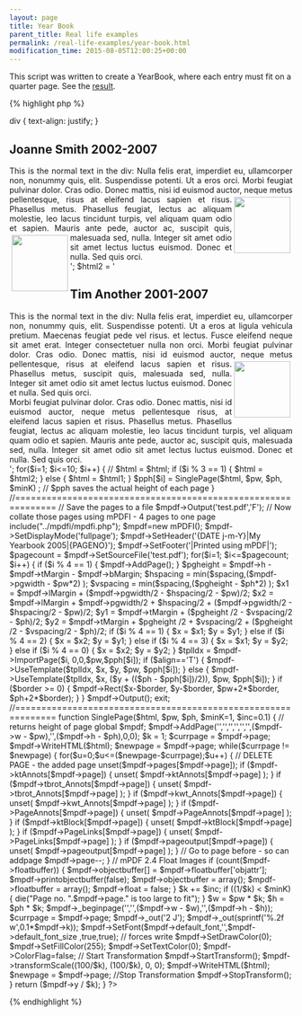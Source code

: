 ```yaml
---
layout: page
title: Year Book
parent_title: Real life examples
permalink: /real-life-examples/year-book.html
modification_time: 2015-08-05T12:00:25+00:00
---
```


<p>This script was written to create a YearBook, where each entry must fit on a quarter page. See the <a href="files/docs/example_yearbook.pdf">result</a>.</p>

{% highlight php %}
<?php

// First write all your entries to a PDF file, forcing each entry to fit on one page

include("../mpdf.php");

// Define the maximum containing box width &amp; height for each text box as it will appear on the final page (no padding or margin here)

$pw = 80;        // Width

$ph = 110;       // Height

$minK = 0.7;     // Maximum scaling factor 0.7 = 70%

$inc = 0.01;     // Increment to change scaling factor 0.05 = 5%

$spacing = 10;   // millimetres (vertically and horizonatlly between boxes in output) shrinks if boxes too big

$border = 3;     // millimetres round final boxes (-1 for no border)

$align = 'T';    // T(op) or M(iddle) for content of final output boxes

// Only change the first parameter of the next line if required e.g. utf-8

$mpdf = new mPDF('', array(($pw*(1/$minK)),($ph*(1/$minK))), '','', 0,($pw*(1/$minK))-$pw,0,($ph*(1/$minK))-$ph,0,0);

$pph = array();

// FOR EACH ENTRY FOR YOUR YEARBOOK saving the page height in $pph (where $html is the HTML code for the entry):

//    $pph[$i] = SinglePage($html, $pw, $ph, $minK);

//==============================================================

// .. but we will use this for an example

$html1 = '

<style>

div { text-align: justify; }

</style>

<h2>Joanne Smith 2002-2007</h2><div>This is the normal text in the div: Nulla felis erat, imperdiet eu, ullamcorper non, nonummy quis, elit. Suspendisse potenti. Ut a eros orci. Morbi feugiat pulvinar dolor. Cras odio. Donec mattis, nisi id euismod auctor, neque metus pellentesque, <img src="tiger.wmf" width="100" style="float: right; margin: 4px; " /> risus at eleifend lacus sapien et risus. Phasellus metus. Phasellus feugiat, lectus ac aliquam molestie, leo lacus tincidunt turpis, vel aliquam quam odio et sapien. Mauris ante pede, auctor ac, suscipit quis, malesuada sed,<img src="tiger.jpg" width="100" style="float: left; margin: 4px; " /> nulla. Integer sit amet odio sit amet lectus luctus euismod. Donec et nulla. Sed quis orci. </div>

';

$html2 = '

<style>

div { text-align: justify; }

</style>

<h2>Tim Another 2001-2007</h2><div>This is the normal text in the div: Nulla felis erat, imperdiet eu, ullamcorper non, nonummy quis, elit. Suspendisse potenti. Ut a eros at ligula vehicula pretium. Maecenas feugiat pede vel risus. et lectus. Fusce eleifend neque sit amet erat. Integer consectetuer nulla non orci. Morbi feugiat pulvinar dolor. Cras odio. Donec mattis, nisi id euismod auctor, neque metus pellentesque, <img src="tiger.jpg" width="100" style="float: right; margin: 4px; " /> risus at eleifend lacus sapien et risus. Phasellus metus, suscipit quis, malesuada sed, nulla. Integer sit amet odio sit amet lectus luctus euismod. Donec et nulla. Sed quis orci.  <br />

Morbi feugiat pulvinar dolor. Cras odio. Donec mattis, nisi id euismod auctor, neque metus pellentesque risus, at eleifend lacus sapien et risus. Phasellus metus. Phasellus feugiat, lectus ac aliquam molestie, leo lacus tincidunt turpis, vel aliquam quam odio et sapien. Mauris ante pede, auctor ac, suscipit quis, malesuada sed, nulla. Integer sit amet odio sit amet lectus luctus euismod. Donec et nulla. Sed quis orci. </div>

';

for($i=1; $i<=10; $i++) {

    // $html = $html;

    if ($i % 3 == 1) { $html = $html2; }

    else { $html = $html1; }

    $pph[$i] = SinglePage($html, $pw, $ph, $minK) ;    // $pph saves the actual height of each page

}

//==============================================================

// Save the pages to a file

$mpdf->Output('test.pdf','F');

// Now collate those pages using mPDFI - 4 pages to one page

include("../mpdfi/mpdfi.php");

$mpdf=new mPDFI(); 

$mpdf->SetDisplayMode('fullpage');

$mpdf->SetHeader('{DATE j-m-Y}|My Yearbook 2005|{PAGENO}');

$mpdf->SetFooter('|Printed using mPDF|');

$pagecount = $mpdf->SetSourceFile('test.pdf');

for($i=1; $i<=$pagecount; $i++) {

    if ($i % 4 == 1) { $mpdf->AddPage(); }

    $pgheight = $mpdf->h - $mpdf->tMargin - $mpdf->bMargin;

    $hspacing = min($spacing,($mpdf->pgwidth - $pw*2) );

    $vspacing = min($spacing,($pgheight - $ph*2) );

    $x1 = $mpdf->lMargin + ($mpdf->pgwidth/2 - $hspacing/2 - $pw)/2;

    $x2 = $mpdf->lMargin + $mpdf->pgwidth/2 + $hspacing/2 + ($mpdf->pgwidth/2 - $hspacing/2 - $pw)/2;

    $y1 = $mpdf->tMargin + ($pgheight /2 - $vspacing/2 - $ph)/2;

    $y2 = $mpdf->tMargin + $pgheight /2 + $vspacing/2 + ($pgheight /2 - $vspacing/2 - $ph)/2;

    if ($i % 4 == 1) { $x = $x1; $y = $y1; }

    else if ($i % 4 == 2) { $x = $x2; $y = $y1; }

    else if ($i % 4 == 3) { $x = $x1; $y = $y2; }

    else if ($i % 4 == 0) { $x = $x2; $y = $y2; }

    $tplIdx = $mpdf->ImportPage($i, 0,0,$pw,$pph[$i]);

    if ($align=='T') { $mpdf->UseTemplate($tplIdx, $x, $y, $pw, $pph[$i]); }

    else { $mpdf->UseTemplate($tplIdx, $x, ($y + (($ph - $pph[$i])/2)), $pw, $pph[$i]); }

    if ($border >= 0) { $mpdf->Rect($x-$border, $y-$border, $pw+2*$border, $ph+2*$border); }

}

$mpdf->Output();

exit;

//==============================================================

function SinglePage($html, $pw, $ph, $minK=1, $inc=0.1) {

// returns height of page

global $mpdf;

    $mpdf->AddPage('','','','','','',($mpdf->w - $pw),'',($mpdf->h - $ph),0,0);

    $k = 1;

    $currpage = $mpdf->page;

    $mpdf->WriteHTML($html);

    $newpage = $mpdf->page;

    while($currpage != $newpage) {

        for($u=0;$u<=($newpage-$currpage);$u++) {

            // DELETE PAGE - the added page

            unset($mpdf->pages[$mpdf->page]);

            if ($mpdf->ktAnnots[$mpdf->page]) { unset( $mpdf->ktAnnots[$mpdf->page] ); }

            if ($mpdf->tbrot_Annots[$mpdf->page]) { unset( $mpdf->tbrot_Annots[$mpdf->page] ); }

            if ($mpdf->kwt_Annots[$mpdf->page]) { unset( $mpdf->kwt_Annots[$mpdf->page] ); }

            if ($mpdf->PageAnnots[$mpdf->page]) { unset( $mpdf->PageAnnots[$mpdf->page] ); }

            if ($mpdf->ktBlock[$mpdf->page]) { unset( $mpdf->ktBlock[$mpdf->page] ); }

            if ($mpdf->PageLinks[$mpdf->page]) { unset( $mpdf->PageLinks[$mpdf->page] ); }

            if ($mpdf->pageoutput[$mpdf->page]) { unset( $mpdf->pageoutput[$mpdf->page] ); }

            // Go to page before  - so can addpage

            $mpdf->page--;

        }

        // mPDF 2.4 Float Images

        if (count($mpdf->floatbuffer)) {

            $mpdf->objectbuffer[] = $mpdf->floatbuffer['objattr'];

            $mpdf->printobjectbuffer(false);

            $mpdf->objectbuffer = array();

            $mpdf->floatbuffer = array();

            $mpdf->float = false;

        }

        $k += $inc;

        if ((1/$k) < $minK) { die("Page no. ".$mpdf->page." is too large to fit"); }

        $w = $pw * $k;

        $h = $ph * $k;

        $mpdf->_beginpage('','',($mpdf->w - $w),'',($mpdf->h - $h));

        $currpage = $mpdf->page;

        $mpdf->_out('2 J');

        $mpdf->_out(sprintf('%.2f w',0.1*$mpdf->k));

        $mpdf->SetFont($mpdf->default_font,'',$mpdf->default_font_size ,true,true);    // forces write

        $mpdf->SetDrawColor(0);

        $mpdf->SetFillColor(255);

        $mpdf->SetTextColor(0);

        $mpdf->ColorFlag=false;

        // Start Transformation

        $mpdf->StartTransform();

        $mpdf->transformScale((100/$k), (100/$k), 0, 0);

        $mpdf->WriteHTML($html);

        $newpage = $mpdf->page;

        //Stop Transformation

        $mpdf->StopTransform();

    }

    return ($mpdf->y / $k);

}

?>
{% endhighlight %}

